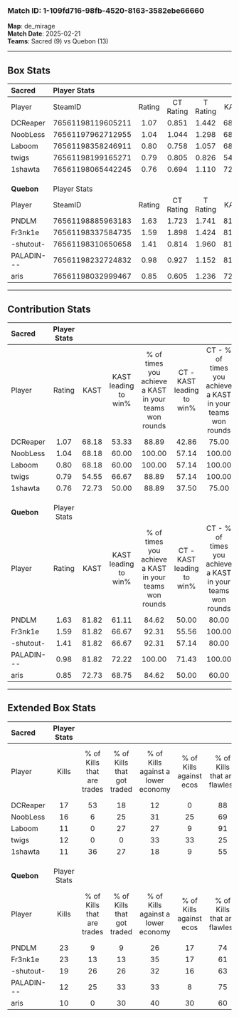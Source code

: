 ### Match ID: 1-109fd716-98fb-4520-8163-3582ebe66660  
**Map**: de_mirage  
**Match Date**: 2025-02-21  
**Teams**: Sacred (9) vs Quebon (13)  

---  

## Box Stats  

| **Sacred** | Player Stats      |        |           |          |       |       |       |         |        |      |     |
| :- | :- | :-: | :-: | :-: | :-: | :-: | :-: | :-: | :-: | :-: | :-: |
| Player     | SteamID           | Rating | CT Rating | T Rating | KAST  |  ADR  | Kills | Assists | Deaths | K/D  | HS% |
| DCReaper   | 76561198119605211 |  1.07  |   0.851   |  1.442   | 68.18 | 80.9  |  17   |    4    |   18   | 0.94 | 47  |
| NoobLess   | 76561197962712955 |  1.04  |   1.044   |  1.298   | 68.18 | 81.9  |  16   |    5    |   18   | 0.89 | 50  |
| Laboom     | 76561198358246911 |  0.80  |   0.758   |  1.057   | 68.18 | 68.4  |  11   |    5    |   18   | 0.61 | 72  |
| twigs      | 76561198199165271 |  0.79  |   0.805   |  0.826   | 54.55 | 65.1  |  12   |    3    |   15   | 0.80 | 58  |
| 1shawta    | 76561198065442245 |  0.76  |   0.694   |  1.110   | 72.73 | 50.8  |  11   |    2    |   18   | 0.61 | 45  |
|            |                   |        |           |          |       |       |       |         |        |      |     |
|            |                   |        |           |          |       |       |       |         |        |      |     |
|            |                   |        |           |          |       |       |       |         |        |      |     |
| **Quebon** | Player Stats      |        |           |          |       |       |       |         |        |      |     |
| Player     | SteamID           | Rating | CT Rating | T Rating | KAST  |  ADR  | Kills | Assists | Deaths | K/D  | HS% |
| PNDLM      | 76561198885963183 |  1.63  |   1.723   |  1.741   | 81.82 | 105.1 |  23   |    6    |   12   | 1.92 | 39  |
| Fr3nk1e    | 76561198337584735 |  1.59  |   1.898   |  1.424   | 81.82 | 89.1  |  23   |    2    |   11   | 2.09 | 69  |
| -shutout-  | 76561198310650658 |  1.41  |   0.814   |  1.960   | 81.82 | 105.8 |  19   |    7    |   15   | 1.27 | 47  |
| PALADIN--- | 76561198232724832 |  0.98  |   0.927   |  1.152   | 81.82 | 58.7  |  12   |    5    |   15   | 0.80 | 58  |
| aris       | 76561198032999467 |  0.85  |   0.605   |  1.236   | 72.73 | 54.3  |  10   |    7    |   14   | 0.71 | 40  |
---  

## Contribution Stats  

| **Sacred** | Player Stats |       |                      |                                                        |                           |                                                             |                          |                                                            |
| :- | :-: | :-: | :-: | :-: | :-: | :-: | :-: | :-: |
| Player     |    Rating    | KAST  | KAST leading to win% | % of times you achieve a KAST in your teams won rounds | CT - KAST leading to win% | CT - % of times you achieve a KAST in your teams won rounds | T - KAST leading to win% | T - % of times you achieve a KAST in your teams won rounds |
| DCReaper   |     1.07     | 68.18 |        53.33         |                         88.89                          |           42.86           |                            75.00                            |          62.50           |                           100.00                           |
| NoobLess   |     1.04     | 68.18 |        60.00         |                         100.00                         |           57.14           |                           100.00                            |          62.50           |                           100.00                           |
| Laboom     |     0.80     | 68.18 |        60.00         |                         100.00                         |           57.14           |                           100.00                            |          62.50           |                           100.00                           |
| twigs      |     0.79     | 54.55 |        66.67         |                         88.89                          |           57.14           |                           100.00                            |          80.00           |                           80.00                            |
| 1shawta    |     0.76     | 72.73 |        50.00         |                         88.89                          |           37.50           |                            75.00                            |          62.50           |                           100.00                           |
|            |              |       |                      |                                                        |                           |                                                             |                          |                                                            |
|            |              |       |                      |                                                        |                           |                                                             |                          |                                                            |
|            |              |       |                      |                                                        |                           |                                                             |                          |                                                            |
| **Quebon** | Player Stats |       |                      |                                                        |                           |                                                             |                          |                                                            |
| Player     |    Rating    | KAST  | KAST leading to win% | % of times you achieve a KAST in your teams won rounds | CT - KAST leading to win% | CT - % of times you achieve a KAST in your teams won rounds | T - KAST leading to win% | T - % of times you achieve a KAST in your teams won rounds |
| PNDLM      |     1.63     | 81.82 |        61.11         |                         84.62                          |           50.00           |                            80.00                            |          70.00           |                           87.50                            |
| Fr3nk1e    |     1.59     | 81.82 |        66.67         |                         92.31                          |           55.56           |                           100.00                            |          77.78           |                           87.50                            |
| -shutout-  |     1.41     | 81.82 |        66.67         |                         92.31                          |           57.14           |                            80.00                            |          72.73           |                           100.00                           |
| PALADIN--- |     0.98     | 81.82 |        72.22         |                         100.00                         |           71.43           |                           100.00                            |          72.73           |                           100.00                           |
| aris       |     0.85     | 72.73 |        68.75         |                         84.62                          |           50.00           |                            60.00                            |          80.00           |                           100.00                           |
---  

## Extended Box Stats  

| **Sacred** | Player Stats |                            |                            |                                    |                         |                              |                                 |        |                             |                                     |                          |                               |                            |
| :- | :-: | :-: | :-: | :-: | :-: | :-: | :-: | :-: | :-: | :-: | :-: | :-: | :-: |
| Player     |    Kills     | % of Kills that are trades | % of Kills that got traded | % of Kills against a lower economy | % of Kills against ecos | % of Kills that are flawless | % of Kills that are close duels | Deaths | % of Deaths that get traded | % of Deaths against a lower economy | % of Deaths against ecos | % of Deaths that are flawless | % of Deaths that are close |
| DCReaper   |      17      |             53             |             18             |                 12                 |            0            |              88              |                0                |   18   |             11              |                 17                  |            6             |              67               |             0              |
| NoobLess   |      16      |             6              |             25             |                 31                 |           25            |              69              |                0                |   18   |             28              |                  6                  |            0             |              72               |             0              |
| Laboom     |      11      |             0              |             27             |                 27                 |            9            |              91              |                0                |   18   |             22              |                 11                  |            6             |              61               |             0              |
| twigs      |      12      |             0              |             0              |                 33                 |           33            |              25              |                0                |   15   |              7              |                 13                  |            0             |              53               |             7              |
| 1shawta    |      11      |             36             |             27             |                 18                 |            9            |              55              |                0                |   18   |             28              |                 11                  |            6             |              78               |             0              |
|            |              |                            |                            |                                    |                         |                              |                                 |        |                             |                                     |                          |                               |                            |
|            |              |                            |                            |                                    |                         |                              |                                 |        |                             |                                     |                          |                               |                            |
|            |              |                            |                            |                                    |                         |                              |                                 |        |                             |                                     |                          |                               |                            |
| **Quebon** | Player Stats |                            |                            |                                    |                         |                              |                                 |        |                             |                                     |                          |                               |                            |
| Player     |    Kills     | % of Kills that are trades | % of Kills that got traded | % of Kills against a lower economy | % of Kills against ecos | % of Kills that are flawless | % of Kills that are close duels | Deaths | % of Deaths that get traded | % of Deaths against a lower economy | % of Deaths against ecos | % of Deaths that are flawless | % of Deaths that are close |
| PNDLM      |      23      |             9              |             9              |                 26                 |           17            |              74              |                0                |   12   |             25              |                  8                  |            8             |              67               |             0              |
| Fr3nk1e    |      23      |             13             |             13             |                 35                 |           17            |              61              |                0                |   11   |             18              |                 18                  |            9             |              91               |             0              |
| -shutout-  |      19      |             26             |             26             |                 32                 |           16            |              63              |                0                |   15   |              7              |                 13                  |            7             |              53               |             0              |
| PALADIN--- |      12      |             25             |             33             |                 33                 |            8            |              75              |                0                |   15   |             20              |                 20                  |            7             |              60               |             0              |
| aris       |      10      |             0              |             30             |                 40                 |           30            |              60              |               10                |   14   |             29              |                 21                  |            7             |              71               |             0              |
